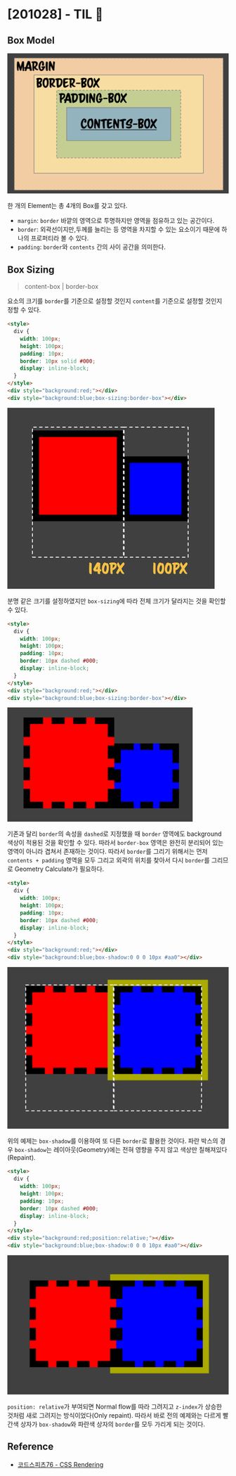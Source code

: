 # [201028] - TIL 👊

## Box Model

![box-model](../../images/201028-TIL/box-model.png)

한 개의 Element는 총 4개의 Box를 갖고 있다.

- `margin`: `border` 바깥의 영역으로 투명하지만 영역을 점유하고 있는 공간이다.
- `border`: 외곽선이지만,두께를 늘리는 등 영역을 차지할 수 있는 요소이기 때문에 하나의 프로퍼티라 볼 수 있다.
- `padding`: `border`와 `contents` 간의 사이 공간을 의미한다.

## Box Sizing

> content-box | border-box

요소의 크기를 `border`를 기준으로 설정할 것인지 `content`를 기준으로 설정할 것인지 정할 수 있다.

```html
<style>
  div {
    width: 100px;
    height: 100px;
    padding: 10px;
    border: 10px solid #000;
    display: inline-block;
  }
</style>
<div style="background:red;"></div>
<div style="background:blue;box-sizing:border-box"></div>
```

![box-sizing](../../images/201028-TIL/box-sizing.png)

분명 같은 크기를 설정하였지만 `box-sizing`에 따라 전체 크기가 달라지는 것을 확인할 수 있다.

```html
<style>
  div {
    width: 100px;
    height: 100px;
    padding: 10px;
    border: 10px dashed #000;
    display: inline-block;
  }
</style>
<div style="background:red;"></div>
<div style="background:blue;box-sizing:border-box"></div>
```

![border-box](../../images/201028-TIL/border-box.png)

기존과 달리 `border`의 속성을 `dashed`로 지정했을 때 `border` 영역에도 background 색상이 적용된 것을 확인할 수 있다. 따라서 `border-box` 영역은 완전히 분리되어 있는 영역이 아니라 겹쳐서 존재하는 것이다. 따라서 `border`를 그리기 위해서는 먼저 `contents + padding` 영역을 모두 그리고 외곽의 위치를 찾아서 다시 `border`를 그리므로 Geometry Calculate가 필요하다.

```html
<style>
  div {
    width: 100px;
    height: 100px;
    padding: 10px;
    border: 10px dashed #000;
    display: inline-block;
  }
</style>
<div style="background:red;"></div>
<div style="background:blue;box-shadow:0 0 0 10px #aa0"></div>
```

![box-shadow](../../images/201028-TIL/box-shadow.png)

위의 예제는 `box-shadow`를 이용하여 또 다른 `border`로 활용한 것이다. 파란 박스의 경우 `box-shadow`는 레이아웃(Geometry)에는 전혀 영향을 주지 않고 색상만 칠해져있다(Repaint).

```html
<style>
  div {
    width: 100px;
    height: 100px;
    padding: 10px;
    border: 10px dashed #000;
    display: inline-block;
  }
</style>
<div style="background:red;position:relative;"></div>
<div style="background:blue;box-shadow:0 0 0 10px #aa0"></div>
```

![relative](../../images/201028-TIL/relative.png)

`position: relative`가 부여되면 Normal flow를 따라 그려지고 `z-index`가 상승한 것처럼 새로 그려지는 방식이었다(Only repaint). 따라서 바로 전의 예제와는 다르게 빨간색 상자가 `box-shadow`와 파란색 상자의 `border`를 모두 가리게 되는 것이다.

## Reference

- [코드스피츠76 - CSS Rendering](https://www.youtube.com/watch?v=_o1zsrBkZyg)
